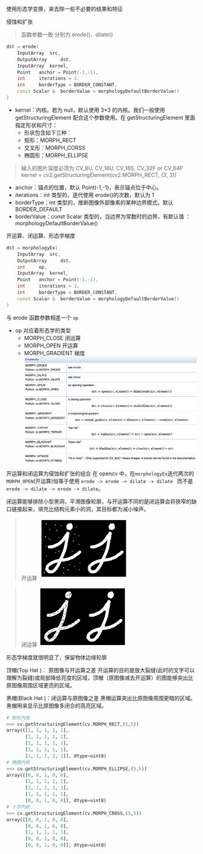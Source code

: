 使用形态学变换，来去除一些不必要的结果和特征

侵蚀和扩张

> 函数参数一致 分别为 erode()、dilate()

```cpp
dst	= erode(
	InputArray 	src,
	OutputArray 	dst,
	InputArray 	kernel,
	Point 	anchor = Point(-1,-1),
	int 	iterations = 1,
	int 	borderType = BORDER_CONSTANT,
	const Scalar & 	borderValue = morphologyDefaultBorderValue() 
)	
```

* kernel：内核。若为 null，默认使用 3*3 的内核。我们一般使用 getStructuringElement 配合这个参数使用。在 getStructuringElement 里面指定形状和尺寸：
  * 形状包含如下三种：
  * 矩形：MORPH_RECT
  * 交叉形：MORPH_CORSS
  * 椭圆形：MORPH_ELLIPSE

> 输入的图片深度必须为 CV_8U, CV_16U, CV_16S, CV_32F or CV_64F
> kernel = cv2.getStructuringElement(cv2.MORPH_RECT, (3, 3))

* anchor：锚点的位置，默认 Point(-1,-1)，表示锚点位于中心。
* iterations：int 类型的，迭代使用 erode()的次数，默认为 1
* borderType：int 类型的，推断图像外部像素的某种边界模式。默认 BORDER_DEFAULT
* borderValue：const Scalar 类型的，当边界为常数时的边界，有默认值 ：morphologyDefaultBorderValue()

开运算、闭运算、形态学梯度

```cpp
dst = morphologyEx(	
    InputArray 	src,
	OutputArray 	dst,
	int 	op,
	InputArray 	kernel,
	Point 	anchor = Point(-1,-1),
	int 	iterations = 1,
	int 	borderType = BORDER_CONSTANT,
	const Scalar & 	borderValue = morphologyDefaultBorderValue() 
)	
```

与 erode 函数参数相差一个 `op`

* op 对应着形态学的类型
  * MORPH_CLOSE 闭运算
  * MORPH_OPEN 开运算
  * MORPH_GRADIENT 梯度
    ![morphologyEx 主要类型](Pasted%20image%2020201107002459.png)

开运算和闭运算为侵蚀和扩张的组合
在 opencv 中，在`morphologyEx`迭代两次的 `MORPH_OPEN`(开运算)恒等于使用
`erode -> erode -> dilate -> dilate `
而不是`erode -> dilate -> erode -> dilate`。

闭运算能够排除小型黑洞，平滑图像轮廓，与开运算不同的是闭运算会将狭窄的缺口链接起来，填充比结构元素小的洞，其目标都为减小噪声。

> 开运算
> ![open](Pasted%20image%2020201107003623.png)

> 闭运算
> ![close](Pasted%20image%2020201107003705.png)

形态学梯度就很明显了，保留物体边缘轮廓

顶帽(Top Hat )： 原图像与开运算之差
开运算的目的是放大裂缝(此时的文字可以理解为裂缝)或局部降低亮度的区域，顶帽（原图像减去开运算）的图能够突出比原图像周围区域更亮的区域。

黑帽(Black Hat )：闭运算与原图像之差
黑帽运算突出比原图像周围更暗的区域。黑帽用来显示比原图像多闭合的高亮区域。

```python
# 矩形内核
>>> cv.getStructuringElement(cv.MORPH_RECT,(5,5))
array([[1, 1, 1, 1, 1],
       [1, 1, 1, 1, 1],
       [1, 1, 1, 1, 1],
       [1, 1, 1, 1, 1],
       [1, 1, 1, 1, 1]], dtype=uint8)
# 椭圆内核
>>> cv.getStructuringElement(cv.MORPH_ELLIPSE,(5,5))
array([[0, 0, 1, 0, 0],
       [1, 1, 1, 1, 1],
       [1, 1, 1, 1, 1],
       [1, 1, 1, 1, 1],
       [0, 0, 1, 0, 0]], dtype=uint8)
# 十字内核
>>> cv.getStructuringElement(cv.MORPH_CROSS,(5,5))
array([[0, 0, 1, 0, 0],
       [0, 0, 1, 0, 0],
       [1, 1, 1, 1, 1],
       [0, 0, 1, 0, 0],
       [0, 0, 1, 0, 0]], dtype=uint8)
```
